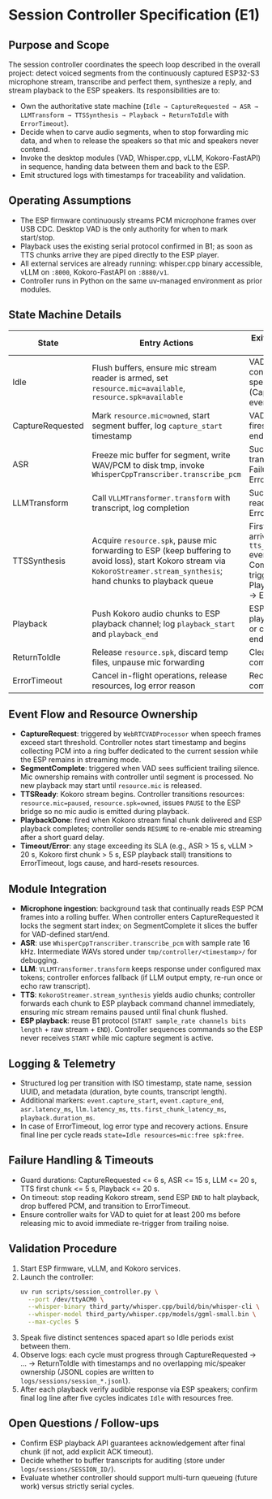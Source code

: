 # Session Controller Specification (E1)

## Purpose and Scope
The session controller coordinates the speech loop described in the overall project: detect voiced segments from the continuously captured ESP32-S3 microphone stream, transcribe and perfect them, synthesize a reply, and stream playback to the ESP speakers. Its responsibilities are to:
- Own the authoritative state machine (`Idle → CaptureRequested → ASR → LLMTransform → TTSSynthesis → Playback → ReturnToIdle` with `ErrorTimeout`).
- Decide when to carve audio segments, when to stop forwarding mic data, and when to release the speakers so that mic and speakers never contend.
- Invoke the desktop modules (VAD, Whisper.cpp, vLLM, Kokoro-FastAPI) in sequence, handing data between them and back to the ESP.
- Emit structured logs with timestamps for traceability and validation.

## Operating Assumptions
- The ESP firmware continuously streams PCM microphone frames over USB CDC. Desktop VAD is the only authority for when to mark start/stop.
- Playback uses the existing serial protocol confirmed in B1; as soon as TTS chunks arrive they are piped directly to the ESP player.
- All external services are already running: whisper.cpp binary accessible, vLLM on `:8000`, Kokoro-FastAPI on `:8880/v1`.
- Controller runs in Python on the same uv-managed environment as prior modules.

## State Machine Details
| State | Entry Actions | Exit Condition / Event | Next State |
|-------|---------------|-------------------------|------------|
| Idle | Flush buffers, ensure mic stream reader is armed, set `resource.mic=available`, `resource.spk=available` | VAD detects consecutive speech frames (CaptureRequest event) | CaptureRequested |
| CaptureRequested | Mark `resource.mic=owned`, start segment buffer, log `capture_start` timestamp | VAD stop trigger fires (segment end) or timeout | ASR (if segment) / ErrorTimeout |
| ASR | Freeze mic buffer for segment, write WAV/PCM to disk tmp, invoke `WhisperCppTranscriber.transcribe_pcm` | Success → transcript ready; Failure → ErrorTimeout | LLMTransform / ErrorTimeout |
| LLMTransform | Call `VLLMTransformer.transform` with transcript, log completion | Success → text ready; Failure → ErrorTimeout | TTSSynthesis / ErrorTimeout |
| TTSSynthesis | Acquire `resource.spk`, pause mic forwarding to ESP (keep buffering to avoid loss), start Kokoro stream via `KokoroStreamer.stream_synthesis`; hand chunks to playback queue | First chunk arrives (log `tts_first_chunk` event). Completion triggers Playback. Errors → ErrorTimeout | Playback / ErrorTimeout |
| Playback | Push Kokoro audio chunks to ESP playback channel; log `playback_start` and `playback_end` | ESP signals playback done or chunk stream ends | ReturnToIdle |
| ReturnToIdle | Release `resource.spk`, discard temp files, unpause mic forwarding | Clean-up complete | Idle |
| ErrorTimeout | Cancel in-flight operations, release resources, log error reason | Recovery complete | Idle |

## Event Flow and Resource Ownership
- **CaptureRequest**: triggered by `WebRTCVADProcessor` when speech frames exceed start threshold. Controller notes start timestamp and begins collecting PCM into a ring buffer dedicated to the current session while the ESP remains in streaming mode.
- **SegmentComplete**: triggered when VAD sees sufficient trailing silence. Mic ownership remains with controller until segment is processed. No new playback may start until `resource.mic` is released.
- **TTSReady**: Kokoro stream begins. Controller transitions resources: `resource.mic=paused`, `resource.spk=owned`, issues `PAUSE` to the ESP bridge so no mic audio is emitted during playback.
- **PlaybackDone**: fired when Kokoro stream final chunk delivered and ESP playback completes; controller sends `RESUME` to re-enable mic streaming after a short guard delay.
- **Timeout/Error**: any stage exceeding its SLA (e.g., ASR > 15 s, vLLM > 20 s, Kokoro first chunk > 5 s, ESP playback stall) transitions to ErrorTimeout, logs cause, and hard-resets resources.

## Module Integration
- **Microphone ingestion**: background task that continually reads ESP PCM frames into a rolling buffer. When controller enters CaptureRequested it locks the segment start index; on SegmentComplete it slices the buffer for VAD-defined start/end.
- **ASR**: use `WhisperCppTranscriber.transcribe_pcm` with sample rate 16 kHz. Intermediate WAVs stored under `tmp/controller/<timestamp>/` for debugging.
- **LLM**: `VLLMTransformer.transform` keeps response under configured max tokens; controller enforces fallback (if LLM output empty, re-run once or echo raw transcript).
- **TTS**: `KokoroStreamer.stream_synthesis` yields audio chunks; controller forwards each chunk to ESP playback command channel immediately, ensuring mic stream remains paused until final chunk flushed.
- **ESP playback**: reuse B1 protocol (`START sample_rate channels bits length` + raw stream + `END`). Controller sequences commands so the ESP never receives `START` while mic capture segment is active.

## Logging & Telemetry
- Structured log per transition with ISO timestamp, state name, session UUID, and metadata (duration, byte counts, transcript length).
- Additional markers: `event.capture_start`, `event.capture_end`, `asr.latency_ms`, `llm.latency_ms`, `tts.first_chunk_latency_ms`, `playback.duration_ms`.
- In case of ErrorTimeout, log error type and recovery actions. Ensure final line per cycle reads `state=Idle resources=mic:free spk:free`.

## Failure Handling & Timeouts
- Guard durations: CaptureRequested <= 6 s, ASR <= 15 s, LLM <= 20 s, TTS first chunk <= 5 s, Playback <= 20 s.
- On timeout: stop reading Kokoro stream, send ESP `END` to halt playback, drop buffered PCM, and transition to ErrorTimeout.
- Ensure controller waits for VAD to quiet for at least 200 ms before releasing mic to avoid immediate re-trigger from trailing noise.

## Validation Procedure
1. Start ESP firmware, vLLM, and Kokoro services.
2. Launch the controller:
   ```bash
   uv run scripts/session_controller.py \
     --port /dev/ttyACM0 \
     --whisper-binary third_party/whisper.cpp/build/bin/whisper-cli \
     --whisper-model third_party/whisper.cpp/models/ggml-small.bin \
     --max-cycles 5
   ```
3. Speak five distinct sentences spaced apart so Idle periods exist between them.
4. Observe logs: each cycle must progress through CaptureRequested → ... → ReturnToIdle with timestamps and no overlapping mic/speaker ownership (JSONL copies are written to `logs/sessions/session_*.jsonl`).
5. After each playback verify audible response via ESP speakers; confirm final log line after five cycles indicates `Idle` with resources free.

## Open Questions / Follow-ups
- Confirm ESP playback API guarantees acknowledgement after final chunk (if not, add explicit ACK timeout).
- Decide whether to buffer transcripts for auditing (store under `logs/sessions/SESSION_ID/`).
- Evaluate whether controller should support multi-turn queueing (future work) versus strictly serial cycles.
